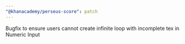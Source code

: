 ```yaml
---
"@khanacademy/perseus-score": patch
---
```


Bugfix to ensure users cannot create infinite loop with incomplete tex in Numeric Input
